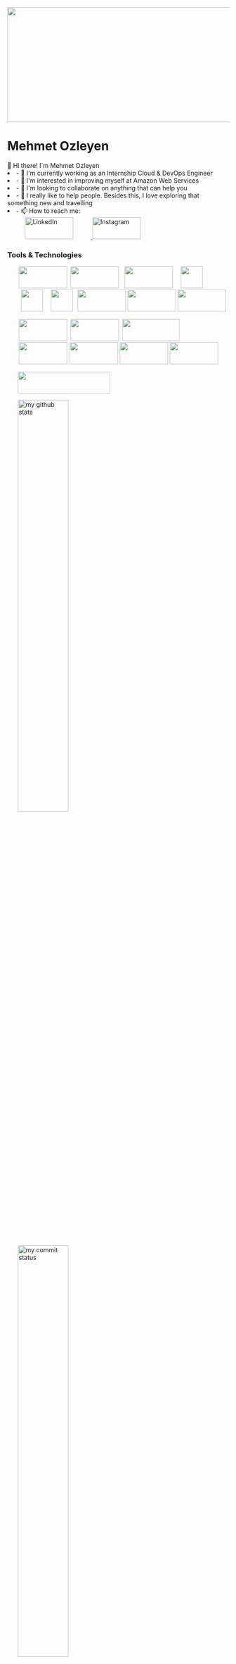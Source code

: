 <img src="https://www.prepaway.com/design/img/courses/9475.jpg" width="1800px" height="260px">
<h1><strong>Mehmet Ozleyen</strong></h1>
👋 Hi there!  I`m Mehmet Ozleyen
<li>- 🔭 I'm currently working as an Internship Cloud & DevOps Engineer</li>
<li>- 🌱 I'm interested in improving myself at Amazon Web Services</li>
<li>- 👯 I'm looking to collaborate on anything that can help you</li>
<li>- 🤔 I really like to help people. Besides this, I love exploring that something new and travelling</li>
<li>- 📫 How to reach me: </li>
<body>
<a href="https://www.linkedin.com/in/mehmet-ozleyen/" target="_blank"  rel="noopener noreferrer">
<img src="https://user-images.githubusercontent.com/94003285/160731003-4e6ab064-1fa0-4e04-beb8-f207e2312932.png" alt="LinkedIn" width="110px" height="50px" hspace="40px">
</a>
<a href="https://www.instagram.com/mehmetozleyen20/" target ="_blank" rel="noopener noreferrer"> <img src="https://ccsonc.org/wp-content/uploads/2017/06/instagram-logo.png" alt="Instagram" width="110px" height="50px">
</a>
</body>
<h3>Tools & Technologies</h3>
 <ul>
<img src="https://www.vectorlogo.zone/util/preview.html?image=/logos/terraformio/terraformio-ar21.svg" width="110" height="50" hspace="2px">  
<img src="https://res.cloudinary.com/practicaldev/image/fetch/s--0h5bkq-D--/c_imagga_scale,f_auto,fl_progressive,h_900,q_auto,w_1600/https://dev-to-uploads.s3.amazonaws.com/i/i0dyl2hs1upd539p6k25.jpg" width="110" height="50" hspace="2px">  
<img src="https://www.zend.com/sites/default/files/image/2019-09/plugin-aws.jpg" width="110" height="50" hspace="7px">  
<img src="https://logos-download.com/wp-content/uploads/2018/09/Kubernetes_Logo.png" width="50" height="50" hspace="7px"> 
<img src="https://1000logos.net/wp-content/uploads/2017/03/Symbol-Linux.jpg" width="50px" height="50px" hspace="7px"> <img src="https://upload.wikimedia.org/wikipedia/commons/thumb/9/9a/Visual_Studio_Code_1.35_icon.svg/2048px-Visual_Studio_Code_1.35_icon.svg.png" width="50 hspace="7px"" height="50" hspace="7px"> 
<img src="https://www.kindpng.com/picc/m/715-7156771_grafana-png-grafana-logo-transparent-png.png" width="110" height="50"> 
<img src="https://www.seekpng.com/png/detail/321-3216936_jira-agile-logo-jira-service-desk-logo.png" width="110" height="50">  
<img src="https://encrypted-tbn0.gstatic.com/images?q=tbn:ANd9GcR3_MVViARkEGPWpzZ5OFvhOMjqSlG2oK-h9g&usqp=CAU" width="110" height="50">
</ul>
<ul>
<img src="https://res.cloudinary.com/practicaldev/image/fetch/s--Tnjdmvd3--/c_imagga_scale,f_auto,fl_progressive,h_900,q_auto,w_1600/https://dev-to-uploads.s3.amazonaws.com/i/iut5bis60lukw02yoe3j.jpg" width="110" height="50" hspace="2px"> 
<img src="https://cms-assets.tutsplus.com/uploads/users/1199/posts/25940/preview_image/ansible.png" width="110" height="50" hspace="2px">  
<img src="https://www.kindpng.com/picc/m/745-7454540_apache-maven-hd-png-download.png" width="130" height="50" hspace="2px">
<img src="https://flyclipart.com/thumbs/set-up-docker-swarm-cluster-using-consul-dzone-cloud-docker-swarm-logo-1074961.png" width="110" height="50" hspace="2px">  
<img src="https://toppng.com/uploads/preview/jenkins-logo-11609365847mufysaivph.png" width="110" height="50"> 
<img src="https://encrypted-tbn0.gstatic.com/images?q=tbn:ANd9GcSbe324TnFjT_9NwaIyPMSjeQhFzx-xaCy-Sg&usqp=CAU" width="110" height="50">  
<img src="https://www.cncf.io/wp-content/uploads/2020/08/prometheusBanner-1.png" width="110" height="50"> 
</ul>
<ul>
<img src="https://komarev.com/ghpvc/?username=mehmetozleyen" width="210" height="50"> 
</ul>
<ul>

<img src="https://github-readme-stats.vercel.app/api?username=mehmetozleyen&theme=chartreuse-dark" alt="my github stats" width="49%"/>
</ul>
<ul>

<img src="https://github-readme-streak-stats.herokuapp.com/?user=mehmetozleyen&theme=chartreuse-dark" alt="my commit status" width="49%" />
</ul>
<ul>

 <img src="https://github-readme-stats.vercel.app/api/top-langs/?username=mehmetozleyen&theme=chartreuse-dark&layout=compact" alt="languages" width="50%">
 </ul>
 
 








